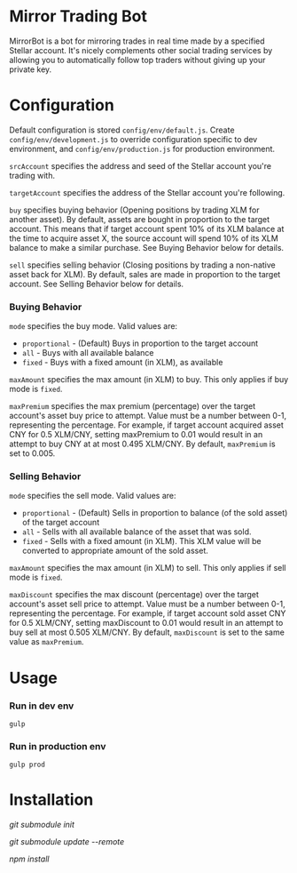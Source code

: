 # Mirror Trading Bot
MirrorBot is a bot for mirroring trades in real time made by a specified Stellar account. It's nicely complements other social trading services by allowing you to automatically follow top traders without giving up your private key.

# Configuration
Default configuration is stored `config/env/default.js`. Create `config/env/development.js` to override configuration specific to dev environment, and `config/env/production.js` for production environment.

`srcAccount` specifies the address and seed of the Stellar account you're trading with.

`targetAccount` specifies the address of the Stellar account you're following.

`buy` specifies buying behavior (Opening positions by trading XLM for another asset). By default, assets are bought in proportion to the target account. This means that if target account spent 10% of its XLM balance at the time to acquire asset X, the source account will spend 10% of its XLM balance to make a similar purchase. See Buying Behavior below for details.

`sell` specifies selling behavior (Closing positions by trading a non-native asset back for XLM). By default, sales are made in proportion to the target account. See Selling Behavior below for details.

### Buying Behavior
`mode` specifies the buy mode. Valid values are:

- `proportional` - (Default) Buys in proportion to the target account
- `all` - Buys with all available balance
- `fixed` - Buys with a fixed amount (in XLM), as available

`maxAmount` specifies the max amount (in XLM) to buy. This only applies if buy mode is `fixed`.

`maxPremium` specifies the max premium (percentage) over the target account's asset buy price to attempt. Value must be a number between 0-1, representing the percentage. For example, if target account acquired asset CNY for 0.5 XLM/CNY, setting maxPremium to 0.01 would result in an attempt to buy CNY at at most 0.495 XLM/CNY. By default, `maxPremium` is set to 0.005.

### Selling Behavior
`mode` specifies the sell mode. Valid values are:

- `proportional` - (Default) Sells in proportion to balance (of the sold asset) of the target account
- `all` - Sells with all available balance of the asset that was sold.
- `fixed` - Sells with a fixed amount (in XLM). This XLM value will be converted to appropriate amount of the sold asset.

`maxAmount` specifies the max amount (in XLM) to sell. This only applies if sell mode is `fixed`.

`maxDiscount` specifies the max discount (percentage) over the target account's asset sell price to attempt. Value must be a number between 0-1, representing the percentage. For example, if target account sold asset CNY for 0.5 XLM/CNY, setting maxDiscount to 0.01 would result in an attempt to buy sell at most 0.505 XLM/CNY. By default, `maxDiscount` is set to the same value as `maxPremium`.

# Usage

### Run in dev env
`gulp`

### Run in production env
`gulp prod`

# Installation
*git submodule init*

*git submodule update --remote*

*npm install*

